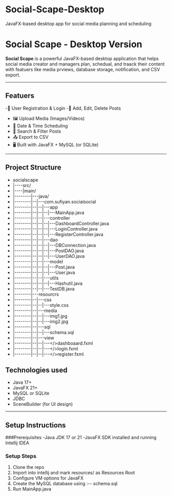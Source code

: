 # Social-Scape-Desktop
JavaFX-based desktop app for social media planning and scheduling

# Social Scape - Desktop Version

**Social Scape** is a powerful JavaFX-based desktop application that helps social media creator and managers plan, schedual, and traack their content with featuers like media prviews, database storage, notification, and CSV export.

------

## Featuers 

-🔐 User Registration & Login
-📝 Add, Edit, Delete Posts
- 🖼 Upload Media (Images/Videos)
- 📅 Date & Time Scheduling
- 🔎 Search & Filter Posts
- 📤 Export to CSV
- 🖥 Built with JavaFX + MySQL (or SQLite)

-----

## Project Structure

-  socialscape
-  |----src/
-  |----|main/
-  |--------|---java/
-  |--------|--|---com.sufiyan.socialsocial
-  |--------|--|--|---app
-  |--------|--|--|--|---MainApp.java
-  |--------|--|--|---controller
-  |--------|--|--|--|---DashboardController.java
-  |--------|--|--|--|---LoginController.java
-  |--------|--|--|--|---RegisterController.java
-  |--------|--|--|---dao
-  |--------|--|--|--|---DBConnection.java
-  |--------|--|--|--|---PostDAO.java
-  |--------|--|--|--|---UserDAO.java
-  |--------|--|--|---model
-  |--------|--|--|--|---Post.java
-  |--------|--|--|--|---User.java
-  |--------|--|--|---utils
-  |--------|--|--|--|---Hashutil.java
-  |--------|--|--|---TestDB.java
-  |--------|---resourcrs   
-  |--------|--|---css
-  |--------|--|--|---style.css
-  |--------|--|---media 
-  |--------|--|--|---img1.jpg
-  |--------|--|--|---img2.jpg
-  |--------|--|---sql
-  |--------|--|--|---schema.sql
-  |--------|--|---view
-  |--------|--|--|---</>dashboaard.fxml
-  |--------|--|--|---</>login.fxml
-  |--------|--|--|---</>register.fxml

  ## Technologies used
  - Java 17+
  - JavaFX 21+
  - MySQL or SQLite
  - JDBC
  - SceneBuilder (for UI design)
 
  ----
  ## Setup Instructions
  ###Prerequisites
  -Java JDK 17 or 21
  -JavaFX SDK installed and running
  Intellij IDEA

  ### Setup Steps
  1. Clone the repo
  2. Import into intellij and mark resources/ as Resources Root
  3. Configure VM options for JavaFX
  4. Create the MySQL database using :-- schema.sql
  5. Run MainApp.java
